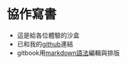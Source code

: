 # 協作寫書
- 這是給各位體驗的沙盒
- 已和我的[github](https://github.com/SCgeeker/Sandbook_OL)連結
- gitbook用[markdown語法](http://markwodn.tw)編輯與排版

